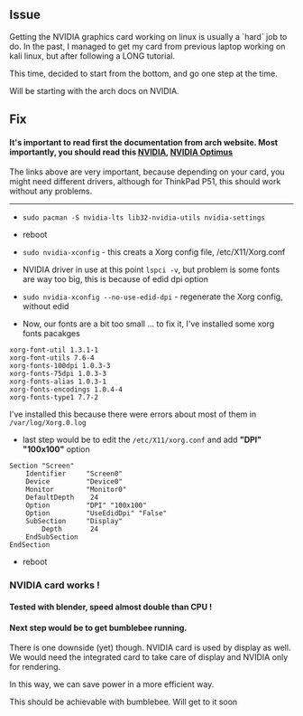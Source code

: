 Issue
---
Getting the NVIDIA graphics card working on linux is usually a \`hard\` job to do. In the past, I managed to get my card from previous laptop working on kali linux, but after following a LONG tutorial.

This time, decided to start from the bottom, and go one step at the time.

Will be starting with the arch docs on NVIDIA.

Fix
-----

#### It's important to read first the documentation from arch website. Most importantly, you should read this [NVIDIA](https://wiki.archlinux.org/index.php/NVIDIA), [NVIDIA Optimus](https://wiki.archlinux.org/index.php/NVIDIA_Optimus) 
The links above are very important, because depending on your card, you might need different drivers, although for ThinkPad P51, this should work without any problems.

---------------------



- `sudo pacman -S nvidia-lts lib32-nvidia-utils nvidia-settings`
- reboot

- `sudo nvidia-xconfig` - this creats a  Xorg config file, /etc/X11/Xorg.conf

- NVIDIA driver in use at this point `lspci -v`, but problem is some fonts are way too big, this is because of edid dpi option

-  `sudo nvidia-xconfig --no-use-edid-dpi` - regenerate the Xorg config, without edid

- Now, our fonts are a bit too small ... to fix it, I've installed some xorg fonts pacakges

```
xorg-font-util 1.3.1-1
xorg-font-utils 7.6-4
xorg-fonts-100dpi 1.0.3-3
xorg-fonts-75dpi 1.0.3-3
xorg-fonts-alias 1.0.3-1
xorg-fonts-encodings 1.0.4-4
xorg-fonts-type1 7.7-2
```
I've installed this because there were errors about most of them in `/var/log/Xorg.0.log`



- last step would be to edit the `/etc/X11/xorg.conf` and add **"DPI" "100x100"** option

```
Section "Screen"
    Identifier     "Screen0"
    Device         "Device0"
    Monitor        "Monitor0"
    DefaultDepth    24
    Option         "DPI" "100x100"
    Option         "UseEdidDpi" "False"
    SubSection     "Display"
        Depth       24
    EndSubSection
EndSection
```
- reboot

### NVIDIA card works !

#### Tested with blender, speed almost double than CPU !

#### Next step would be to get bumblebee running.

There is one downside (yet) though. NVIDIA card is used by display as well. We would need the integrated card to take care of display and NVIDIA only for rendering.

In this way, we can save power in a more efficient way.

This should be achievable with bumblebee. Will get to it soon
